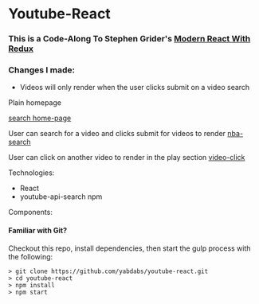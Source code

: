# Youtube-React

### This is a Code-Along To Stephen Grider's [Modern React With Redux](https://www.udemy.com/react-redux/learn/v4/overview)

### Changes I made:
* Videos will only render when the user clicks submit on a video search

Plain homepage

[search home-page](./images/homepage.PNG)

User can search for a video and clicks submit for videos to render
[nba-search](./images/nba-search.PNG)

User can click on another video to render in the play section
[video-click](./images/video-click.PNG)

Technologies:
* React
* youtube-api-search npm


Components:


#### Familiar with Git?
Checkout this repo, install dependencies, then start the gulp process with the following:

```
> git clone https://github.com/yabdabs/youtube-react.git
> cd youtube-react
> npm install
> npm start
```
